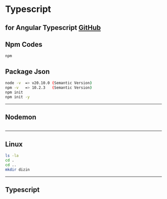# Typescript
for Angular Typescript 
[GitHub]()
--- 

## Npm Codes
```sh
npm 

```


## Package Json 
```sh
node -v  => v20.10.0 (Semantic Version)
npm -v   => 10.2.3   (Semantic Version)
npm init
npm init -y

```

---
## Nodemon 
```sh

```


---
## Linux 
```sh
ls -la
cd .
cd ..
mkdir dizin


```

---
## Typescript
```sh

```